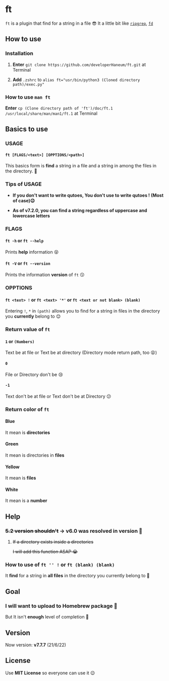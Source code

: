 # ft

`ft` is a plugin that find for a string in a file 😎 It a little bit like [`ripgrep`](https://github.com/BurntSushi/ripgrep), [`fd`](https://github.com/sharkdp/fd)
## How to use

### Installation

1. **Enter** `git clone https://github.com/developerHaneum/ft.git` at Terminal

2. **Add** `.zshrc` to `alias ft="usr/bin/python3 (Cloned directory path)/exec.py"`

### How to use `man ft`

**Enter** `cp (Clone directory path of 'ft')/doc/ft.1 /usr/local/share/man/man1/ft.1` at Terminal

## Basics to use

### USAGE

#### `ft [FLAGS/<text>] [OPPTIONS/<path>]`

This basics form is **find** a string in a file and a string in among the files in the directory. 🤩

### Tips of USAGE

- **If you don't want to write qutoes, You don't use to write  qutoes ! (Most of case)😉**

- **As of v7.2.0, you can find a string regardless of uppercase and lowercase letters**

### FLAGS

#### `ft -h` or `ft --help`

Prints **help** information 😝

#### `ft -V` or `ft --version`

Prints the information **version** of `ft` 😗

### OPPTIONS

#### `ft <text> !` or `ft <text> '*'` or `ft <text or not blank> (blank)`

Entering `!`, `*` in `(path)` allows you to find for a string in files in the directory you **currently** belong to 😌

### Return value of `ft`

#### `1` or `(Numbers)`

Text be at file or Text be at directory (Directory mode return path, too 😝)

#### `0`

File or Directory don't be 😢

#### `-1`

Text don't be at file or Text don't be at Directory 😕

### Return color of `ft`

#### Blue

It mean is **directories**

#### Green

It mean is directories in **files**

#### Yellow

It mean is **files**

#### White

It mean is a **number**

## Help

### ~~5.2 version shouldn't~~ -> **v6.0 was resolved in version** 🤩

1. ~~If a directory exists inside a directories~~

    ~~I will add this function ASAP 😭~~

### How to use of `ft '' !` or `ft (blank) (blank)`

It **find** for a string in **all files** in the directory you currently belong to 🥳

## Goal

### I will want to upload to Homebrew package 👻

But It isn't **enough** level of completion 🥲

## Version

Now version: **v7.7.7** (21/6/22)

## License

Use **MIT License** so everyone can use it 😉
